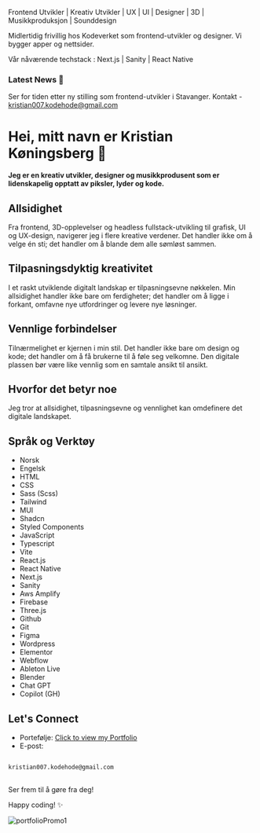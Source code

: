 Frontend Utvikler | Kreativ Utvikler | UX | UI | Designer | 3D | Musikkproduksjon | Sounddesign

Midlertidig frivillig hos Kodeverket som frontend-utvikler og designer. Vi bygger apper og nettsider. 

Vår nåværende techstack : Next.js | Sanity | React Native 

### Latest News 📰
Ser for tiden etter ny stilling som frontend-utvikler i Stavanger.
Kontakt - kristian007.kodehode@gmail.com 

# Hei, mitt navn er Kristian Køningsberg 👋


**Jeg er en kreativ utvikler, designer og musikkprodusent som er lidenskapelig opptatt av piksler, lyder og kode.**



## Allsidighet

Fra frontend, 3D-opplevelser og headless fullstack-utvikling til grafisk, UI og UX-design, navigerer jeg i flere kreative verdener. Det handler ikke om å velge én sti; det handler om å blande dem alle sømløst sammen.



## Tilpasningsdyktig kreativitet

I et raskt utviklende digitalt landskap er tilpasningsevne nøkkelen. Min allsidighet handler ikke bare om ferdigheter; det handler om å ligge i forkant, omfavne nye utfordringer og levere nye løsninger.



## Vennlige forbindelser

Tilnærmelighet er kjernen i min stil. Det handler ikke bare om design og kode; det handler om å få brukerne til å føle seg velkomne. Den digitale plassen bør være like vennlig som en samtale ansikt til ansikt.



## Hvorfor det betyr noe

Jeg tror at allsidighet, tilpasningsevne og vennlighet kan omdefinere det digitale landskapet.



## Språk og Verktøy

- Norsk
- Engelsk
- HTML
- CSS
- Sass (Scss)
- Tailwind
- MUI
- Shadcn
- Styled Components
- JavaScript
- Typescript
- Vite
- React.js
- React Native
- Next.js
- Sanity
- Aws Amplify
- Firebase
- Three.js
- Github
- Git
- Figma
- Wordpress
- Elementor
- Webflow
- Ableton Live
- Blender
- Chat GPT
- Copilot (GH)



## Let's Connect

- Portefølje: [Click to view my Portfolio](https://kristian-kodehode.github.io/portfolio/)
- E-post:
<pre>
<code>
kristian007.kodehode@gmail.com
</code>
</pre>


Ser frem til å gøre fra deg!

Happy coding! ✨


![portfolioPromo1](https://github.com/Kristian-kodehode/Kristian-kodehode/assets/125975980/6f856ad7-1cbc-4ac5-9652-452ccd6f62f9)
